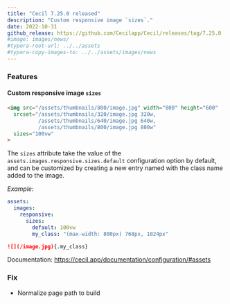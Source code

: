 ```yaml
---
title: "Cecil 7.25.0 released"
description: "Custom responsive image `sizes`."
date: 2022-10-31
github_release: https://github.com/Cecilapp/Cecil/releases/tag/7.25.0
#image: images/news/
#typora-root-url: ../../assets
#typora-copy-images-to: ../../assets/images/news
---
```


### Features

#### Custom responsive image `sizes`

```html
<img src="/assets/thumbnails/800/image.jpg" width="800" height="600"
  srcset="/assets/thumbnails/320/image.jpg 320w,
          /assets/thumbnails/640/image.jpg 640w,
          /assets/thumbnails/800/image.jpg 800w"
  sizes="100vw"
>
```

The `sizes` attribute take the value of the `assets.images.responsive.sizes.default` configuration option by default, and can be customized by creating a new entry named with the class name added to the image.

_Example:_

```yaml
assets:
  images:
    responsive:
      sizes:
        default: 100vw
        my_class: "(max-width: 800px) 768px, 1024px"
```

```markdown
![](/image.jpg){.my_class}
```

Documentation: <https://cecil.app/documentation/configuration/#assets>

### Fix

-  Normalize page path to build

